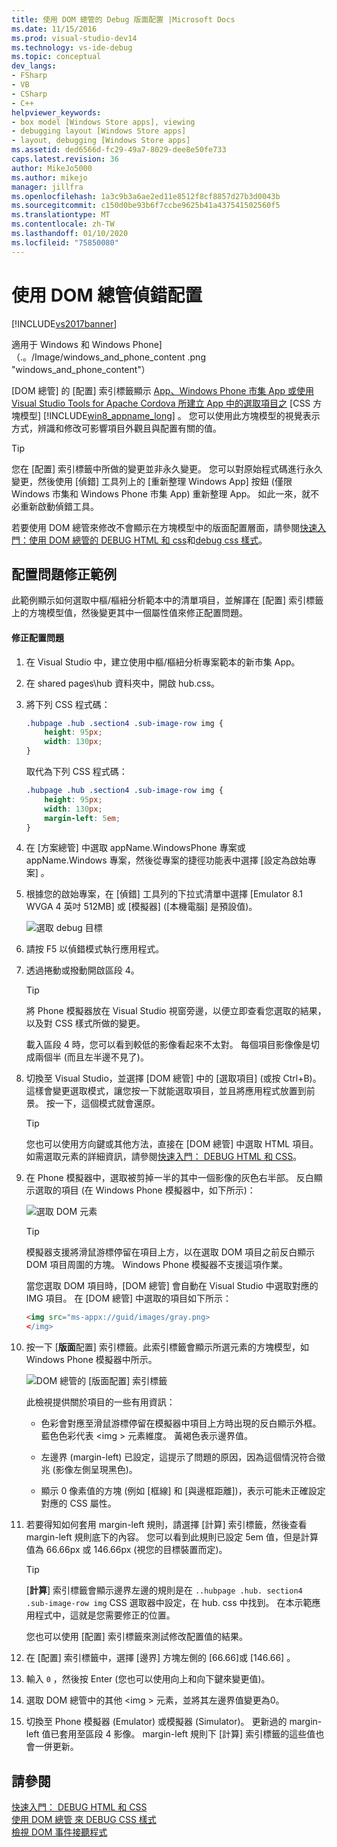 ```yaml
---
title: 使用 DOM 總管的 Debug 版面配置 |Microsoft Docs
ms.date: 11/15/2016
ms.prod: visual-studio-dev14
ms.technology: vs-ide-debug
ms.topic: conceptual
dev_langs:
- FSharp
- VB
- CSharp
- C++
helpviewer_keywords:
- box model [Windows Store apps], viewing
- debugging layout [Windows Store apps]
- layout, debugging [Windows Store apps]
ms.assetid: ded6566d-fc29-49a7-8029-dee8e50fe733
caps.latest.revision: 36
author: MikeJo5000
ms.author: mikejo
manager: jillfra
ms.openlocfilehash: 1a3c9b3a6ae2ed11e8512f8cf8857d27b3d0043b
ms.sourcegitcommit: c150d0be93b6f7ccbe9625b41a437541502560f5
ms.translationtype: MT
ms.contentlocale: zh-TW
ms.lasthandoff: 01/10/2020
ms.locfileid: "75850080"
---
```

# <a name="debug-layout-using-dom-explorer"></a>使用 DOM 總管偵錯配置
[!INCLUDE[vs2017banner](../includes/vs2017banner.md)]

適用于 Windows 和 Windows Phone] （.。/Image/windows_and_phone_content .png "windows_and_phone_content"）  
  
 [DOM 總管] 的 [配置] 索引標籤顯示 [App、Windows Phone 市集 App 或使用 Visual Studio Tools for Apache Cordova 所建立 App 中的選取項目之](https://www.w3.org/TR/CSS2/box.html) [CSS 方塊模型] [!INCLUDE[win8_appname_long](../includes/win8-appname-long-md.md)] 。 您可以使用此方塊模型的視覺表示方式，辨識和修改可影響項目外觀且與配置有關的值。  
  
> [!TIP]
> 您在 [配置] 索引標籤中所做的變更並非永久變更。 您可以對原始程式碼進行永久變更，然後使用 [偵錯] 工具列上的 [重新整理 Windows App] 按鈕 (僅限 Windows 市集和 Windows Phone 市集 App) 重新整理 App。 如此一來，就不必重新啟動偵錯工具。  
  
 若要使用 DOM 總管來修改不會顯示在方塊模型中的版面配置層面，請參閱[快速入門：使用 DOM 總管的 DEBUG HTML 和 css](../debugger/quickstart-debug-html-and-css.md)和[debug css 樣式](../debugger/debug-css-styles-using-dom-explorer.md)。  
  
## <a name="example-of-fixing-a-layout-issue"></a>配置問題修正範例  
 此範例顯示如何選取中樞/樞紐分析範本中的清單項目，並解譯在 [配置] 索引標籤上的方塊模型值，然後變更其中一個屬性值來修正配置問題。  
  
#### <a name="to-fix-the-layout-issue"></a>修正配置問題  
  
1. 在 Visual Studio 中，建立使用中樞/樞紐分析專案範本的新市集 App。  
  
2. 在 shared pages\hub 資料夾中，開啟 hub.css。  
  
3. 將下列 CSS 程式碼：  
  
    ```css  
    .hubpage .hub .section4 .sub-image-row img {  
        height: 95px;  
        width: 130px;  
    }  
    ```  
  
     取代為下列 CSS 程式碼：  
  
    ```css  
    .hubpage .hub .section4 .sub-image-row img {  
        height: 95px;  
        width: 130px;  
        margin-left: 5em;  
    }  
    ```  
  
4. 在 [方案總管] 中選取 appName.WindowsPhone 專案或 appName.Windows 專案，然後從專案的捷徑功能表中選擇 [設定為啟始專案] 。  
  
5. 根據您的啟始專案，在 [偵錯] 工具列的下拉式清單中選擇 [Emulator 8.1 WVGA 4 英吋 512MB] 或 [模擬器] ([本機電腦] 是預設值)。  
  
     ![選取 debug 目標](../debugger/media/js-dom-debug-target-emu.png "JS_DOM_Debug_Target_Emu")  
  
6. 請按 F5 以偵錯模式執行應用程式。  
  
7. 透過捲動或撥動開啟區段 4。  
  
    > [!TIP]
    > 將 Phone 模擬器放在 Visual Studio 視窗旁邊，以便立即查看您選取的結果，以及對 CSS 樣式所做的變更。  
  
     載入區段 4 時，您可以看到較低的影像看起來不太對。 每個項目影像像是切成兩個半 (而且左半邊不見了)。  
  
8. 切換至 Visual Studio，並選擇 [DOM 總管] 中的 [選取項目] (或按 Ctrl+B)。 這樣會變更選取模式，讓您按一下就能選取項目，並且將應用程式放置到前景。 按一下，這個模式就會還原。  
  
    > [!TIP]
    > 您也可以使用方向鍵或其他方法，直接在 [DOM 總管] 中選取 HTML 項目。 如需選取元素的詳細資訊，請參閱[快速入門： DEBUG HTML 和 CSS](../debugger/quickstart-debug-html-and-css.md)。  
  
9. 在 Phone 模擬器中，選取被剪掉一半的其中一個影像的灰色右半部。 反白顯示選取的項目 (在 Windows Phone 模擬器中，如下所示)：  
  
     ![選取 DOM 元素](../debugger/media/js-css-layout-select.png "JS_CSS_Layout_Select")  
  
    > [!TIP]
    > 模擬器支援將滑鼠游標停留在項目上方，以在選取 DOM 項目之前反白顯示 DOM 項目周圍的方塊。 Windows Phone 模擬器不支援這項作業。  
  
     當您選取 DOM 項目時，[DOM 總管] 會自動在 Visual Studio 中選取對應的 IMG 項目。 在 [DOM 總管] 中選取的項目如下所示：  
  
    ```html  
    <img src="ms-appx://guid/images/gray.png>   
    </img>  
    ```  
  
10. 按一下 [**版面**配置] 索引標籤。此索引標籤會顯示所選元素的方塊模型，如 Windows Phone 模擬器中所示。  
  
     ![DOM 總管的 [版面配置] 索引標籤](../debugger/media/js-css-layout.png "JS_CSS_Layout")  
  
     此檢視提供關於項目的一些有用資訊：  
  
    - 色彩會對應至滑鼠游標停留在模擬器中項目上方時出現的反白顯示外框。 藍色色彩代表 \<img > 元素維度。 黃褐色表示邊界值。  
  
    - 左邊界 (margin-left) 已設定，這提示了問題的原因，因為這個情況符合徵兆 (影像左側呈現黑色)。  
  
    - 顯示 0 像素值的方塊 (例如 [框線] 和 [與邊框距離])，表示可能未正確設定對應的 CSS 屬性。  
  
11. 若要得知如何套用 margin-left 規則，請選擇 [計算] 索引標籤，然後查看 margin-left 規則底下的內容。 您可以看到此規則已設定 5em 值，但是計算值為 66.66px 或 146.66px (視您的目標裝置而定)。  
  
    > [!TIP]
    > [**計算**] 索引標籤會顯示邊界左邊的規則是在 `..hubpage .hub. section4 .sub-image-row img` CSS 選取器中設定，在 hub. css 中找到。 在本示範應用程式中，這就是您需要修正的位置。  
  
     您也可以使用 [配置] 索引標籤來測試修改配置值的結果。  
  
12. 在 [配置] 索引標籤中，選擇 [邊界] 方塊左側的 [66.66]或 [146.66] 。  
  
13. 輸入 `0` ，然後按 Enter (您也可以使用向上和向下鍵來變更值)。  
  
14. 選取 DOM 總管中的其他 \<img > 元素，並將其左邊界值變更為0。  
  
15. 切換至 Phone 模擬器 (Emulator) 或模擬器 (Simulator)。 更新過的 margin-left 值已套用至區段 4 影像。 margin-left 規則下 [計算] 索引標籤的這些值也會一併更新。  
  
## <a name="see-also"></a>請參閱  
 [快速入門： DEBUG HTML 和 CSS](../debugger/quickstart-debug-html-and-css.md)   
 [使用 DOM 總管  來 DEBUG CSS 樣式](../debugger/debug-css-styles-using-dom-explorer.md)  
 [檢視 DOM 事件接聽程式](../debugger/view-dom-event-listeners.md)
